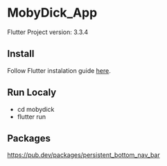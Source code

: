# MobyDick_App
Flutter Project
version: 3.3.4

## Install
Follow Flutter instalation guide [here](https://docs.flutter.dev/get-started/install).

## Run Localy
- cd mobydick
- flutter run


## Packages
https://pub.dev/packages/persistent_bottom_nav_bar